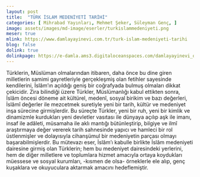```yaml
---
layout: post
title:  "TÜRK İSLAM MEDENİYETİ TARİHİ"
categories: [ Mihrabad Yayınları, Mehmet Şeker, Süleyman Genç, ]
image: assets/images/md-image/eserler/turkislammedeniyeti.png
meser: true
mlink: https://www.damlayayinevi.com.tr/turk-islam-medeniyeti-tarihi
blog: false
dolink: true
dolinkpage: https://e-damla.ams3.digitaloceanspaces.com/damlayayinevi_ornek_sayfalar/9786058199132/index.html
---
```


Türklerin, Müslüman olmalarından itibaren, daha önce bu dine giren milletlerin samimi gayretleriyle gerçekleşmiş olan fetihler sayesinde kendilerini, İslâm’ın açıldığı geniş bir coğrafyada bulmuş olmaları dikkat çekicidir.
Zira bilindiği üzere Türkler, Müslümanlığı kabul ettikten sonra, İslâm öncesi döneme ait kültürel, medenî, sosyal birikim ve bazı değerleri, İslâmî değerler ile mezcetmek suretiyle yeni bir tarih, kültür ve medeniyet inşa sürecine girmişlerdir. Bu süreçte Türkler, yeni bir ruh, yeni bir kimlik ve dinamizmle kurdukları yeni devletler vasıtası ile dünyaya açılıp aşk ile imanı, insaf ile adâleti, müsamaha ile aklı mantığı bütünleştirip, bilgiye ve ilmî araştırmaya değer vererek tarih sahnesinde yapıcı ve hamleci bir rol üstlenmişler ve dolayısıyla cihanşümul bir medeniyetin parçası olmayı başarabilmişlerdir.
Bu mütevazı eser, İslâm’ı kabulle birlikte İslâm medeniyeti dairesine girmiş olan Türklerin; hem bu medeniyet dairesindeki yerlerini, hem de diğer milletlere ve toplumlara hizmet amacıyla ortaya koydukları müessese ve sosyal kurumları, -kısmen de olsa- örneklerle ele alıp, genç kuşaklara ve okuyuculara aktarmak amacını hedeflemiştir.